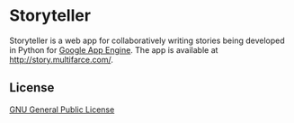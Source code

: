 # Storyteller

Storyteller is a web app for collaboratively writing stories being developed in Python for [Google App Engine](http://appengine.google.com/). The app is available at <http://story.multifarce.com/>.

## License

[GNU General Public License](http://www.gnu.org/licenses/)
